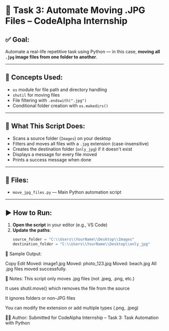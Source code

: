 # 📁 Task 3: Automate Moving .JPG Files – CodeAlpha Internship

## ✅ Goal:
Automate a real-life repetitive task using Python — in this case, **moving all `.jpg` image files from one folder to another**.

---

## 🧠 Concepts Used:
- `os` module for file path and directory handling
- `shutil` for moving files
- File filtering with `.endswith(".jpg")`
- Conditional folder creation with `os.makedirs()`

---

## 🔧 What This Script Does:
- Scans a source folder (`Images`) on your desktop
- Filters and moves all files with a `.jpg` extension (case-insensitive)
- Creates the destination folder (`only_jpg`) if it doesn't exist
- Displays a message for every file moved
- Prints a success message when done

---

## 📁 Files:
- `move_jpg_files.py` — Main Python automation script

---

## ▶️ How to Run:

1. **Open the script** in your editor (e.g., VS Code)
2. **Update the paths**:
   ```python
   source_folder = "C:\\Users\\YourName\\Desktop\\Images"
   destination_folder = "C:\\Users\\YourName\\Desktop\\only_jpg"

   
📝 Sample Output:

Copy
Edit
Moved: image1.jpg
Moved: photo_123.jpg
Moved: beach.jpg
All .jpg files moved successfully.

🔐 Notes:
This script only moves .jpg files (not .jpeg, .png, etc.)

It uses shutil.move() which removes the file from the source

It ignores folders or non-JPG files

You can modify the extension or add multiple types (.png, .jpeg)

👨‍💻 Author:
Submitted for CodeAlpha Internship – Task 3: Task Automation with Python

